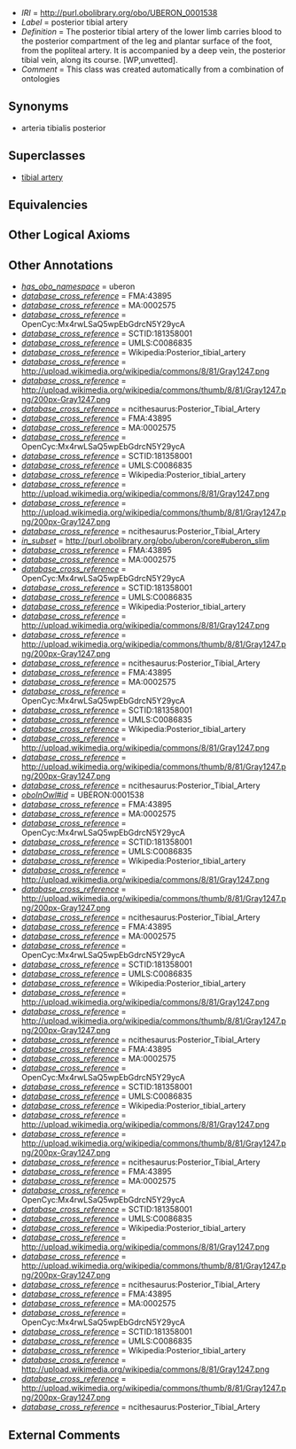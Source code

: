  * *IRI* = http://purl.obolibrary.org/obo/UBERON_0001538
 * *Label* = posterior tibial artery
 * *Definition* = The posterior tibial artery of the lower limb carries blood to the posterior compartment of the leg and plantar surface of the foot, from the popliteal artery. It is accompanied by a deep vein, the posterior tibial vein, along its course. [WP,unvetted].
 * *Comment* = This class was created automatically from a combination of ontologies

## Synonyms

 * arteria tibialis posterior

## Superclasses

 * [tibial artery](../../UBERON/10/UBERON_0007610.md)

## Equivalencies


## Other Logical Axioms


## Other Annotations

 * *[has_obo_namespace](../../ce/oboInOwl#hasOBONamespace.md)* = uberon
 * *[database_cross_reference](../../ef/oboInOwl#hasDbXref.md)* = FMA:43895
 * *[database_cross_reference](../../ef/oboInOwl#hasDbXref.md)* = MA:0002575
 * *[database_cross_reference](../../ef/oboInOwl#hasDbXref.md)* = OpenCyc:Mx4rwLSaQ5wpEbGdrcN5Y29ycA
 * *[database_cross_reference](../../ef/oboInOwl#hasDbXref.md)* = SCTID:181358001
 * *[database_cross_reference](../../ef/oboInOwl#hasDbXref.md)* = UMLS:C0086835
 * *[database_cross_reference](../../ef/oboInOwl#hasDbXref.md)* = Wikipedia:Posterior_tibial_artery
 * *[database_cross_reference](../../ef/oboInOwl#hasDbXref.md)* = http://upload.wikimedia.org/wikipedia/commons/8/81/Gray1247.png
 * *[database_cross_reference](../../ef/oboInOwl#hasDbXref.md)* = http://upload.wikimedia.org/wikipedia/commons/thumb/8/81/Gray1247.png/200px-Gray1247.png
 * *[database_cross_reference](../../ef/oboInOwl#hasDbXref.md)* = ncithesaurus:Posterior_Tibial_Artery
 * *[database_cross_reference](../../ef/oboInOwl#hasDbXref.md)* = FMA:43895
 * *[database_cross_reference](../../ef/oboInOwl#hasDbXref.md)* = MA:0002575
 * *[database_cross_reference](../../ef/oboInOwl#hasDbXref.md)* = OpenCyc:Mx4rwLSaQ5wpEbGdrcN5Y29ycA
 * *[database_cross_reference](../../ef/oboInOwl#hasDbXref.md)* = SCTID:181358001
 * *[database_cross_reference](../../ef/oboInOwl#hasDbXref.md)* = UMLS:C0086835
 * *[database_cross_reference](../../ef/oboInOwl#hasDbXref.md)* = Wikipedia:Posterior_tibial_artery
 * *[database_cross_reference](../../ef/oboInOwl#hasDbXref.md)* = http://upload.wikimedia.org/wikipedia/commons/8/81/Gray1247.png
 * *[database_cross_reference](../../ef/oboInOwl#hasDbXref.md)* = http://upload.wikimedia.org/wikipedia/commons/thumb/8/81/Gray1247.png/200px-Gray1247.png
 * *[database_cross_reference](../../ef/oboInOwl#hasDbXref.md)* = ncithesaurus:Posterior_Tibial_Artery
 * *[in_subset](../../et/oboInOwl#inSubset.md)* = http://purl.obolibrary.org/obo/uberon/core#uberon_slim
 * *[database_cross_reference](../../ef/oboInOwl#hasDbXref.md)* = FMA:43895
 * *[database_cross_reference](../../ef/oboInOwl#hasDbXref.md)* = MA:0002575
 * *[database_cross_reference](../../ef/oboInOwl#hasDbXref.md)* = OpenCyc:Mx4rwLSaQ5wpEbGdrcN5Y29ycA
 * *[database_cross_reference](../../ef/oboInOwl#hasDbXref.md)* = SCTID:181358001
 * *[database_cross_reference](../../ef/oboInOwl#hasDbXref.md)* = UMLS:C0086835
 * *[database_cross_reference](../../ef/oboInOwl#hasDbXref.md)* = Wikipedia:Posterior_tibial_artery
 * *[database_cross_reference](../../ef/oboInOwl#hasDbXref.md)* = http://upload.wikimedia.org/wikipedia/commons/8/81/Gray1247.png
 * *[database_cross_reference](../../ef/oboInOwl#hasDbXref.md)* = http://upload.wikimedia.org/wikipedia/commons/thumb/8/81/Gray1247.png/200px-Gray1247.png
 * *[database_cross_reference](../../ef/oboInOwl#hasDbXref.md)* = ncithesaurus:Posterior_Tibial_Artery
 * *[database_cross_reference](../../ef/oboInOwl#hasDbXref.md)* = FMA:43895
 * *[database_cross_reference](../../ef/oboInOwl#hasDbXref.md)* = MA:0002575
 * *[database_cross_reference](../../ef/oboInOwl#hasDbXref.md)* = OpenCyc:Mx4rwLSaQ5wpEbGdrcN5Y29ycA
 * *[database_cross_reference](../../ef/oboInOwl#hasDbXref.md)* = SCTID:181358001
 * *[database_cross_reference](../../ef/oboInOwl#hasDbXref.md)* = UMLS:C0086835
 * *[database_cross_reference](../../ef/oboInOwl#hasDbXref.md)* = Wikipedia:Posterior_tibial_artery
 * *[database_cross_reference](../../ef/oboInOwl#hasDbXref.md)* = http://upload.wikimedia.org/wikipedia/commons/8/81/Gray1247.png
 * *[database_cross_reference](../../ef/oboInOwl#hasDbXref.md)* = http://upload.wikimedia.org/wikipedia/commons/thumb/8/81/Gray1247.png/200px-Gray1247.png
 * *[database_cross_reference](../../ef/oboInOwl#hasDbXref.md)* = ncithesaurus:Posterior_Tibial_Artery
 * *[oboInOwl#id](../../id/oboInOwl#id.md)* = UBERON:0001538
 * *[database_cross_reference](../../ef/oboInOwl#hasDbXref.md)* = FMA:43895
 * *[database_cross_reference](../../ef/oboInOwl#hasDbXref.md)* = MA:0002575
 * *[database_cross_reference](../../ef/oboInOwl#hasDbXref.md)* = OpenCyc:Mx4rwLSaQ5wpEbGdrcN5Y29ycA
 * *[database_cross_reference](../../ef/oboInOwl#hasDbXref.md)* = SCTID:181358001
 * *[database_cross_reference](../../ef/oboInOwl#hasDbXref.md)* = UMLS:C0086835
 * *[database_cross_reference](../../ef/oboInOwl#hasDbXref.md)* = Wikipedia:Posterior_tibial_artery
 * *[database_cross_reference](../../ef/oboInOwl#hasDbXref.md)* = http://upload.wikimedia.org/wikipedia/commons/8/81/Gray1247.png
 * *[database_cross_reference](../../ef/oboInOwl#hasDbXref.md)* = http://upload.wikimedia.org/wikipedia/commons/thumb/8/81/Gray1247.png/200px-Gray1247.png
 * *[database_cross_reference](../../ef/oboInOwl#hasDbXref.md)* = ncithesaurus:Posterior_Tibial_Artery
 * *[database_cross_reference](../../ef/oboInOwl#hasDbXref.md)* = FMA:43895
 * *[database_cross_reference](../../ef/oboInOwl#hasDbXref.md)* = MA:0002575
 * *[database_cross_reference](../../ef/oboInOwl#hasDbXref.md)* = OpenCyc:Mx4rwLSaQ5wpEbGdrcN5Y29ycA
 * *[database_cross_reference](../../ef/oboInOwl#hasDbXref.md)* = SCTID:181358001
 * *[database_cross_reference](../../ef/oboInOwl#hasDbXref.md)* = UMLS:C0086835
 * *[database_cross_reference](../../ef/oboInOwl#hasDbXref.md)* = Wikipedia:Posterior_tibial_artery
 * *[database_cross_reference](../../ef/oboInOwl#hasDbXref.md)* = http://upload.wikimedia.org/wikipedia/commons/8/81/Gray1247.png
 * *[database_cross_reference](../../ef/oboInOwl#hasDbXref.md)* = http://upload.wikimedia.org/wikipedia/commons/thumb/8/81/Gray1247.png/200px-Gray1247.png
 * *[database_cross_reference](../../ef/oboInOwl#hasDbXref.md)* = ncithesaurus:Posterior_Tibial_Artery
 * *[database_cross_reference](../../ef/oboInOwl#hasDbXref.md)* = FMA:43895
 * *[database_cross_reference](../../ef/oboInOwl#hasDbXref.md)* = MA:0002575
 * *[database_cross_reference](../../ef/oboInOwl#hasDbXref.md)* = OpenCyc:Mx4rwLSaQ5wpEbGdrcN5Y29ycA
 * *[database_cross_reference](../../ef/oboInOwl#hasDbXref.md)* = SCTID:181358001
 * *[database_cross_reference](../../ef/oboInOwl#hasDbXref.md)* = UMLS:C0086835
 * *[database_cross_reference](../../ef/oboInOwl#hasDbXref.md)* = Wikipedia:Posterior_tibial_artery
 * *[database_cross_reference](../../ef/oboInOwl#hasDbXref.md)* = http://upload.wikimedia.org/wikipedia/commons/8/81/Gray1247.png
 * *[database_cross_reference](../../ef/oboInOwl#hasDbXref.md)* = http://upload.wikimedia.org/wikipedia/commons/thumb/8/81/Gray1247.png/200px-Gray1247.png
 * *[database_cross_reference](../../ef/oboInOwl#hasDbXref.md)* = ncithesaurus:Posterior_Tibial_Artery
 * *[database_cross_reference](../../ef/oboInOwl#hasDbXref.md)* = FMA:43895
 * *[database_cross_reference](../../ef/oboInOwl#hasDbXref.md)* = MA:0002575
 * *[database_cross_reference](../../ef/oboInOwl#hasDbXref.md)* = OpenCyc:Mx4rwLSaQ5wpEbGdrcN5Y29ycA
 * *[database_cross_reference](../../ef/oboInOwl#hasDbXref.md)* = SCTID:181358001
 * *[database_cross_reference](../../ef/oboInOwl#hasDbXref.md)* = UMLS:C0086835
 * *[database_cross_reference](../../ef/oboInOwl#hasDbXref.md)* = Wikipedia:Posterior_tibial_artery
 * *[database_cross_reference](../../ef/oboInOwl#hasDbXref.md)* = http://upload.wikimedia.org/wikipedia/commons/8/81/Gray1247.png
 * *[database_cross_reference](../../ef/oboInOwl#hasDbXref.md)* = http://upload.wikimedia.org/wikipedia/commons/thumb/8/81/Gray1247.png/200px-Gray1247.png
 * *[database_cross_reference](../../ef/oboInOwl#hasDbXref.md)* = ncithesaurus:Posterior_Tibial_Artery
 * *[database_cross_reference](../../ef/oboInOwl#hasDbXref.md)* = FMA:43895
 * *[database_cross_reference](../../ef/oboInOwl#hasDbXref.md)* = MA:0002575
 * *[database_cross_reference](../../ef/oboInOwl#hasDbXref.md)* = OpenCyc:Mx4rwLSaQ5wpEbGdrcN5Y29ycA
 * *[database_cross_reference](../../ef/oboInOwl#hasDbXref.md)* = SCTID:181358001
 * *[database_cross_reference](../../ef/oboInOwl#hasDbXref.md)* = UMLS:C0086835
 * *[database_cross_reference](../../ef/oboInOwl#hasDbXref.md)* = Wikipedia:Posterior_tibial_artery
 * *[database_cross_reference](../../ef/oboInOwl#hasDbXref.md)* = http://upload.wikimedia.org/wikipedia/commons/8/81/Gray1247.png
 * *[database_cross_reference](../../ef/oboInOwl#hasDbXref.md)* = http://upload.wikimedia.org/wikipedia/commons/thumb/8/81/Gray1247.png/200px-Gray1247.png
 * *[database_cross_reference](../../ef/oboInOwl#hasDbXref.md)* = ncithesaurus:Posterior_Tibial_Artery

## External Comments

